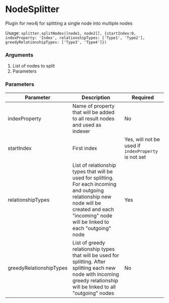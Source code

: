 # NodeSplitter
Plugin for neo4j for splitting a single node into multiple nodes

Usage: `splitter.splitNodes([node1, node2]], {startIndex:0, indexProperty: 'Index', relationshipTypes: ['Type1', 'Type2'], greedyRelationshipTypes: ['Type3', 'Type4']})`

### Arguments
1. List of nodes to split
2. Parameters

### Parameters
|Parameter        |Description                                                                |Required                                           |
|-----------------|---------------------------------------------------------------------------|---------------------------------------------------|
|indexProperty    |Name of property that will be added to all result nodes and used as indexer|No                                                 |
|startIndex       |First index                                                                |Yes, will not be used if `indexProperty` is not set|
|relationshipTypes|List of relationship types that will be used for splitting. For each incoming and outgoing relationship new node will be created and each "incoming" node will be linked to each "outgoing" node                 |Yes                                                |
|greedyRelationshipTypes|List of greedy relationship types that will be used for splitting. After splitting each new node with incoming greedy relationship will be linked to all "outgoing" nodes|No|